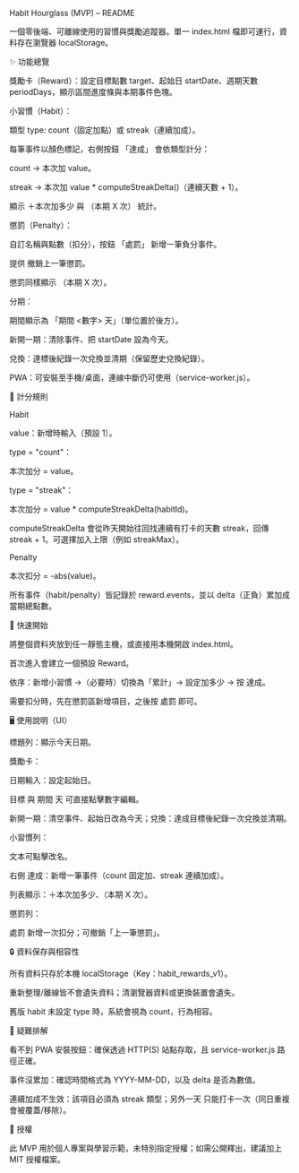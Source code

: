 Habit Hourglass (MVP) – README

一個零後端、可離線使用的習慣與獎勵追蹤器。單一 index.html 檔即可運行，資料存在瀏覽器 localStorage。

✨ 功能總覽

獎勵卡（Reward）：設定目標點數 target、起始日 startDate、週期天數 periodDays，顯示區間進度條與本期事件色塊。

小習慣（Habit）：

類型 type: count（固定加點）或 streak（連續加成）。

每筆事件以顏色標記，右側按鈕 「達成」 會依類型計分：

count → 本次加 value。

streak → 本次加 value * computeStreakDelta()（連續天數 + 1）。

顯示 ＋本次加多少 與 （本期 X 次） 統計。

懲罰（Penalty）：

自訂名稱與點數（扣分），按鈕 「處罰」 新增一筆負分事件。

提供 撤銷上一筆懲罰。

懲罰同樣顯示 （本期 X 次）。

分期：

期間顯示為 「期間 <數字> 天」（單位置於後方）。

新開一期：清除事件、把 startDate 設為今天。

兌換：達標後紀錄一次兌換並清期（保留歷史兌換紀錄）。

PWA：可安裝至手機/桌面，連線中斷仍可使用（service-worker.js）。

🧮 計分規則

Habit

value：新增時輸入（預設 1）。

type = "count"：

本次加分 = value。

type = "streak"：

本次加分 = value * computeStreakDelta(habitId)。

computeStreakDelta 會從昨天開始往回找連續有打卡的天數 streak，回傳 streak + 1。可選擇加入上限（例如 streakMax）。

Penalty

本次扣分 = -abs(value)。

所有事件（habit/penalty）皆記錄於 reward.events，並以 delta（正負）累加成當期總點數。


🚀 快速開始

將整個資料夾放到任一靜態主機，或直接用本機開啟 index.html。

首次進入會建立一個預設 Reward。

依序：新增小習慣 →（必要時）切換為「累計」→ 設定加多少 → 按 達成。

需要扣分時，先在懲罰區新增項目，之後按 處罰 即可。


🖥️ 使用說明（UI）

標題列：顯示今天日期。

獎勵卡：

日期輸入：設定起始日。

目標 與 期間 天 可直接點擊數字編輯。

新開一期：清空事件、起始日改為今天；兌換：達成目標後紀錄一次兌換並清期。

小習慣列：

文本可點擊改名。

右側 達成：新增一筆事件（count 固定加、streak 連續加成）。

列表顯示：＋本次加多少、（本期 X 次）。

懲罰列：

處罰 新增一次扣分；可撤銷「上一筆懲罰」。

🔒 資料保存與相容性

所有資料只存於本機 localStorage（Key：habit_rewards_v1）。

重新整理/離線皆不會遺失資料；清瀏覽器資料或更換裝置會遺失。

舊版 habit 未設定 type 時，系統會視為 count，行為相容。

🐞 疑難排解

看不到 PWA 安裝按鈕：確保透過 HTTP(S) 站點存取，且 service-worker.js 路徑正確。

事件沒累加：確認時間格式為 YYYY-MM-DD，以及 delta 是否為數值。

連續加成不生效：該項目必須為 streak 類型；另外一天 只能打卡一次（同日重複會被覆蓋/移除）。


📄 授權

此 MVP 用於個人專案與學習示範，未特別指定授權；如需公開釋出，建議加上 MIT 授權檔案。

